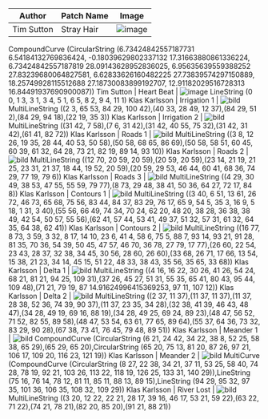 Author | Patch Name | Image
-------|------------|---------
Tim Sutton | Stray Hair | ![image](https://user-images.githubusercontent.com/178003/80546285-2a490f00-89ad-11ea-972b-2913723bc9ff.png)
CompoundCurve (CircularString (6.73424842557187731 6.54184132769836424, -0.18039629802337132 17.31663880861336224, 6.73424842557187819 28.09143628952836025, 6.95635639559388252 27.83239680064827581, 6.62833626160482225 27.73839574297150889, 18.25749928115512688 27.18730083899192707, 12.91182029516728313 16.84491937690900087))
Tim Sutton | Heart Beat | ![image](https://user-images.githubusercontent.com/178003/80595951-759b0600-8a1d-11ea-9d74-0c611d8d954a.png)
LineString (0 0, 1 3, 3 1, 3 4, 5 1, 6 5, 8 2, 9 4, 11 1)
Klas Karlsson | Irrigation 1 | ![bild](https://user-images.githubusercontent.com/6375959/80620112-dc341a00-8a45-11ea-8dae-eaa15fa4bb03.png)
MultiLineString ((2 3, 65 53, 84 29, 100 42),(40 33, 28 49, 12 37),(84 29, 51 2),(84 29, 94 18),(22 19, 35 3))
Klas Karlsson | Irrigation 2 | ![bild](https://user-images.githubusercontent.com/6375959/80620563-73996d00-8a46-11ea-917e-2a19ed9c2bad.png)
MultiLineString ((31 42, 7 58),(7 6, 31 42),(31 42, 40 55, 75 32),(31 42, 31 42),(61 41, 82 72))
Klas Karlsson | Roads 1 | ![bild](https://user-images.githubusercontent.com/6375959/80621703-f40c9d80-8a47-11ea-8a4e-8ff5ecd085ab.png)
MultiLineString ((3 8, 12 26, 19 35, 28 44, 40 53, 50 58),(50 58, 68 65, 86 69),(50 58, 58 51, 60 45, 60 39, 61 32, 64 28, 73 21, 82 19, 89 14, 93 10))
Klas Karlsson | Roads 2 | ![bild](https://user-images.githubusercontent.com/6375959/80621753-0981c780-8a48-11ea-8c1b-7c63ec5ef6d8.png)
MultiLineString ((12 70, 20 59, 20 59),(20 59, 20 59),(23 14, 21 19, 21 25, 23 31, 21 37, 18 44, 19 52, 20 59),(20 59, 29 53, 46 44, 60 41, 68 36, 74 29, 77 19, 79 6))
Klas Karlsson | Roads 3 | ![bild](https://user-images.githubusercontent.com/6375959/80621798-1d2d2e00-8a48-11ea-934c-e48970590690.png)
MultiLineString ((4 29, 30 49, 38 53, 47 55, 55 59, 79 77),(8 73, 29 48, 38 41, 50 36, 64 27, 72 17, 84 8))
Klas Karlsson | Contours 1 | ![bild](https://user-images.githubusercontent.com/6375959/80694156-64f99700-8ad4-11ea-83a5-3f7e52ce6eb9.png)
MultiLineString ((3 40, 6 51, 13 61, 26 72, 46 73, 65 68, 75 56, 83 44, 84 37, 83 29, 76 17, 65 9, 54 5, 35 3, 16 9, 5 18, 1 31, 3 40),(55 56, 66 49, 74 34, 70 24, 62 20, 48 20, 38 28, 36 38, 38 49, 42 54, 50 57, 55 56),(62 41, 57 44, 53 41, 49 37, 51 32, 57 31, 61 32, 64 35, 64 38, 62 41))
Klas Karlsson | Contours 2 | ![bild](https://user-images.githubusercontent.com/6375959/80694215-7a6ec100-8ad4-11ea-83ad-495b22a26ac7.png)
MultiLineString ((16 77, 8 73, 3 59, 3 32, 8 17, 14 10, 23 6, 41 4, 58 6, 75 5, 88 7, 93 14, 93 21, 91 28, 81 35, 70 36, 54 39, 50 45, 47 57, 46 70, 36 78, 27 79, 17 77),(26 60, 22 54, 23 43, 28 37, 32 38, 34 45, 30 56, 28 60, 26 60),(33 68, 26 71, 17 66, 13 54, 15 38, 21 23, 34 14, 45 15, 51 22, 48 33, 38 43, 35 56, 35 65, 33 68))
Klas Karlsson | Delta 1 | ![bild](https://user-images.githubusercontent.com/6375959/80694271-907c8180-8ad4-11ea-978d-1cf7f4a60ffe.png)
MultiLineString ((4 16, 16 22, 30 26, 41 26, 54 24, 68 21, 81 21, 94 25, 109 31),(37 26, 45 27, 51 31, 55 35, 65 41, 80 43, 95 44, 109 48),(71 21, 79 19, 87 14.91624996415369253, 97 11, 107 12))
Klas Karlsson | Delta 2 | ![bild](https://user-images.githubusercontent.com/6375959/80694319-a2f6bb00-8ad4-11ea-9a62-967fff6b5699.png)
MultiLineString ((2 37, 11 37),(11 37, 11 37),(11 37, 28 38, 52 36, 74 39, 90 37),(11 37, 23 35, 34 28),(32 38, 41 39, 46 43, 48 47),(34 28, 49 19, 69 16, 88 19),(34 28, 49 25, 69 24, 89 23),(48 47, 56 52, 71 52, 82 55, 89 58),(48 47, 53 54, 63 61, 77 65, 89 64),(55 37, 64 36, 73 32, 83 29, 90 28),(67 38, 73 41, 76 45, 79 48, 89 51))
Klas Karlsson | Meander 1 | ![bild](https://user-images.githubusercontent.com/6375959/80694377-b86be500-8ad4-11ea-9c9f-5bf4a8901309.png)
CompoundCurve (CircularString (6 21, 24 42, 34 22, 38 8, 52 25, 58 38, 65 29),(65 29, 65 20),CircularString (65 20, 75 13, 81 20, 87 26, 97 21, 106 17, 109 20, 116 23, 121 19))
Klas Karlsson | Meander 2 | ![bild](https://user-images.githubusercontent.com/6375959/80694440-cf123c00-8ad4-11ea-9e4a-9aeab1e01d13.png)
MultiCurve (CompoundCurve (CircularString (8 27, 22 38, 34 21, 37 11, 53 25, 58 40, 74 28, 78 19, 92 21, 103 26, 113 22, 118 19, 126 25, 133 31, 140 29)),LineString (75 16, 76 14, 78 12, 81 11, 85 11, 88 13, 89 15),LineString (94 29, 95 32, 97 35, 101 36, 106 35, 108 32, 109 29))
Klas Karlsson | River Lost | ![bild](https://user-images.githubusercontent.com/6375959/80694505-e3563900-8ad4-11ea-9672-85b4bf1af418.png)
MultiLineString ((3 20, 12 22, 22 21, 28 17, 39 16, 46 17, 53 21, 59 22),(63 22, 71 22),(74 21, 78 21),(82 20, 85 20),(91 21, 88 21))

